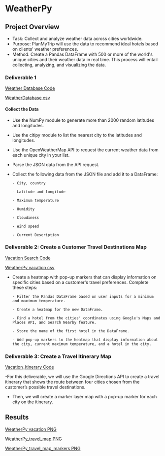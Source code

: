 # WeatherPy

## Project Overview
  - Task: Collect and analyze weather data across cities worldwide.
  - Purpose: PlanMyTrip will use the data to recommend ideal hotels based on clients' weather preferences.
  - Method: Create a Pandas DataFrame with 500 or more of the world's unique cities and their weather data in real time. This process will entail collecting,               analyzing, and visualizing the data.

### Deliverable 1

[Weather Database Code](Weather_Database/Weather_Database.ipynb)

[WeatherDatabase csv](Weather_Database/WeatherPy_Database.csv)


#### Collect the Data

  - Use the NumPy module to generate more than 2000 random latitudes and longitudes.
  - Use the citipy module to list the nearest city to the latitudes and longitudes.
  - Use the OpenWeatherMap API to request the current weather data from each unique city in your list.
  - Parse the JSON data from the API request.
  - Collect the following data from the JSON file and add it to a DataFrame:
  
        - City, country
        
        - Latitude and longitude
        
        - Maximum temperature
        
        - Humidity
        
        - Cloudiness
        
        - Wind speed
        
        - Current Description
        
### Deliverable 2: Create a Customer Travel Destinations Map

[Vacation Search Code](Vacation_Search/Vacation_Search.ipynb )

[WeatherPy vacation csv](Vacation_Search/WeatherPy_vacation.csv )


  - Create a heatmap with pop-up markers that can display information on specific cities based on a customer's travel preferences. Complete these steps:

        - Filter the Pandas DataFrame based on user inputs for a minimum and maximum temperature.
      
        - Create a heatmap for the new DataFrame.
     
        - Find a hotel from the cities' coordinates using Google's Maps and Places API, and Search Nearby feature.

        - Store the name of the first hotel in the DataFrame.
     
        - Add pop-up markers to the heatmap that display information about the city, current maximum temperature, and a hotel in the city.
     
### Deliverable 3: Create a Travel Itinerary Map

[Vacation_Itinerary Code](Vacation_Itinerary/Vacation_Itinerary.ipynb )

  -For this deliverable, we will use the Google Directions API to create a travel itinerary that shows the route between four cities chosen from the customer’s        possible travel destinations. 
  - Then, we will create a marker layer map with a pop-up marker for each city on the itinerary.

## Results 

[WeatherPy vacation PNG](Vacation_Search/WeatherPy_vacation_map.png )

[WeatherPy_travel_map PNG](Vacation_Itinerary/WeatherPy_travel_map.png )

[WeatherPy_travel_map_markers PNG](Vacation_Itinerary/WeatherPy_travel_map_markers.png )
